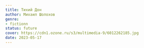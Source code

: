 ```yaml
---
title: Тихий Дон
author: Михаил Шолохов
genre:
- fictionn
status: future
cover: https://cdn1.ozone.ru/s3/multimedia-9/6012262185.jpg
date: 2023-05-17
---
```



